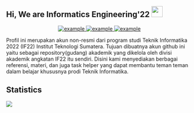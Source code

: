 ## Hi, We are Informatics Engineering'22 <img src = "https://raw.githubusercontent.com/MartinHeinz/MartinHeinz/master/wave.gif" width = 30px> 

<p align ="center">
  <a  href="https://ifeanyi-nneji.netlify.app" target="_blank">
    <img src="https://img.shields.io/badge/Our_Website-000000?style=for-the-badge&logo=Microsoft-edge&logoColor=white" alt="example"/>
  </a>
  <a href="mailto:ifeanyinneji777@gmail.com?subject=Feedback%20From%20Github&body=Hello," target="_blank">
    <img src="https://img.shields.io/badge/Gmail-D14836?style=for-the-badge&logo=gmail&logoColor=white" alt="example"/>
  </a>
  <a href="https://discord.gg/4Qvxpg5Pc8" target="_blank">
    <img src="https://img.shields.io/badge/Discord-%235865F2.svg?style=for-the-badge&logo=discord&logoColor=white" alt="example"/>
  </a>
</p>


<p >Profil ini merupakan akun non-resmi dari program studi Teknik Informatika 2022 (IF22) Institut Teknologi Sumatera. Tujuan dibuatnya akun github ini yaitu sebagai repository(gudang) akademik yang dikelola oleh divisi akademik angkatan IF22 itu sendiri. Disini kami menyediakan berbagai referensi, materi, dan juga task helper yang dapat membantu teman teman dalam belajar khususnya prodi Teknik Informatika.</p>

## Statistics

<div>
    <img src="https://metrics.lecoq.io/akademikinformatikaitera22?template=classic&activity=1&base=header%2C%20activity%2C%20community%2C%20repositories%2C%20metadata&base.indepth=false&base.hireable=false&base.skip=false&activity=false&activity.limit=5&activity.load=300&activity.days=14&activity.visibility=all&activity.timestamps=false&activity.filter=all&config.timezone=Asia%2FJakarta"/>
<div>
